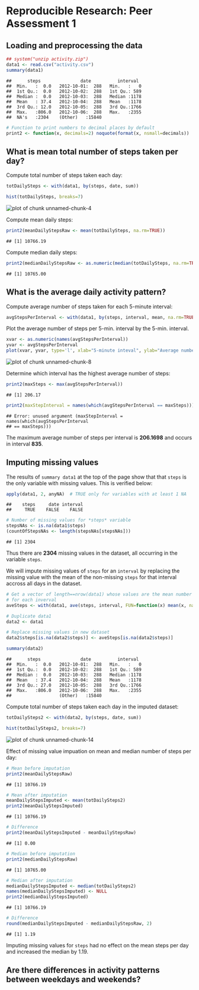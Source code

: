# Reproducible Research: Peer Assessment 1

## Loading and preprocessing the data


```r
## system("unzip activity.zip")
data1 <- read.csv("activity.csv")
summary(data1)
```

```
##      steps               date          interval   
##  Min.   :  0.0   2012-10-01:  288   Min.   :   0  
##  1st Qu.:  0.0   2012-10-02:  288   1st Qu.: 589  
##  Median :  0.0   2012-10-03:  288   Median :1178  
##  Mean   : 37.4   2012-10-04:  288   Mean   :1178  
##  3rd Qu.: 12.0   2012-10-05:  288   3rd Qu.:1766  
##  Max.   :806.0   2012-10-06:  288   Max.   :2355  
##  NA's   :2304    (Other)   :15840
```

```r
# Function to print numbers to decimal places by default
print2 <- function(x, decimals=2) noquote(format(x, nsmall=decimals))
```

## What is mean total number of steps taken per day?
Compute total number of steps taken each day:

```r
totDailySteps <- with(data1, by(steps, date, sum))
```

```r
hist(totDailySteps, breaks=7)
```

![plot of chunk unnamed-chunk-4](figure/unnamed-chunk-4.png) 

Compute mean daily steps:

```r
print2(meanDailyStepsRaw <- mean(totDailySteps, na.rm=TRUE))
```

```
## [1] 10766.19
```
Compute median daily steps:

```r
print2(medianDailyStepsRaw <- as.numeric(median(totDailySteps, na.rm=TRUE)))
```

```
## [1] 10765.00
```

## What is the average daily activity pattern?
Compute average number of steps taken for each 5-minute interval:

```r
avgStepsPerInterval <- with(data1, by(steps, interval, mean, na.rm=TRUE))
```

Plot the average number of steps per 5-min. interval by the 5-min. interval.


```r
xvar <- as.numeric(names(avgStepsPerInterval)) 
yvar <- avgStepsPerInterval
plot(xvar, yvar, type='l', xlab="5-minute inteval", ylab="Average number of steps")
```

![plot of chunk unnamed-chunk-8](figure/unnamed-chunk-8.png) 

Determine which interval has the highest average number of steps:


```r
print2(maxSteps <- max(avgStepsPerInterval))
```

```
## [1] 206.17
```

```r
print2(maxStepInterval = names(which(avgStepsPerInterval == maxSteps)))
```

```
## Error: unused argument (maxStepInterval = names(which(avgStepsPerInterval
## == maxSteps)))
```
The maximum average number of steps per interval is **206.1698** and occurs in interval **835**.

## Imputing missing values

The results of `summary data1` at the top of the page show that that `steps` is
the only variable with missing values.  This is verified below:


```r
apply(data1, 2, anyNA)  # TRUE only for variables with at least 1 NA
```

```
##    steps     date interval 
##     TRUE    FALSE    FALSE
```


```r
# Number of missing values for *steps* variable
stepsNAs <- is.na(data1$steps)
(countOfStepsNAs <- length(stepsNAs[stepsNAs]))
```

```
## [1] 2304
```

Thus there are **2304** missing values in the dataset, all occurring
in the variable `steps`.

We will impute missing values of `steps` for an `interval` by replacing the
missing value with the mean of the non-missing `steps` for that interval accross
all days in the dataset.


```r
# Get a vector of length==nrow(data1) whose values are the mean number of steps
# for each inverval
aveSteps <- with(data1, ave(steps, interval, FUN=function(x) mean(x, na.rm=TRUE)))

# Duplicate data1
data2 <- data1

# Replace missing values in new dataset
data2$steps[is.na(data2$steps)] <- aveSteps[is.na(data2$steps)]

summary(data2)
```

```
##      steps               date          interval   
##  Min.   :  0.0   2012-10-01:  288   Min.   :   0  
##  1st Qu.:  0.0   2012-10-02:  288   1st Qu.: 589  
##  Median :  0.0   2012-10-03:  288   Median :1178  
##  Mean   : 37.4   2012-10-04:  288   Mean   :1178  
##  3rd Qu.: 27.0   2012-10-05:  288   3rd Qu.:1766  
##  Max.   :806.0   2012-10-06:  288   Max.   :2355  
##                  (Other)   :15840
```
Compute total number of steps taken each day in the imputed dataset:

```r
totDailySteps2 <- with(data2, by(steps, date, sum))
```

```r
hist(totDailySteps2, breaks=7)
```

![plot of chunk unnamed-chunk-14](figure/unnamed-chunk-14.png) 

Effect of missing value impuation on mean and median number of steps per day:

```r
# Mean before imputation
print2(meanDailyStepsRaw)
```

```
## [1] 10766.19
```

```r
# Mean after imputation
meanDailyStepsImputed <- mean(totDailySteps2)
print2(meanDailyStepsImputed)
```

```
## [1] 10766.19
```

```r
# Difference
print2(meanDailyStepsImputed - meanDailyStepsRaw)
```

```
## [1] 0.00
```

```r
# Median before imputation
print2(medianDailyStepsRaw)
```

```
## [1] 10765.00
```

```r
# Median after imputation
medianDailyStepsImputed <- median(totDailySteps2)
names(medianDailyStepsImputed) <- NULL
print2(medianDailyStepsImputed)
```

```
## [1] 10766.19
```

```r
# Difference
round(medianDailyStepsImputed - medianDailyStepsRaw, 2)
```

```
## [1] 1.19
```

Imputing missing values for `steps` had no effect on the mean steps per day and
increased the median by 1.19.
## Are there differences in activity patterns between weekdays and weekends?
